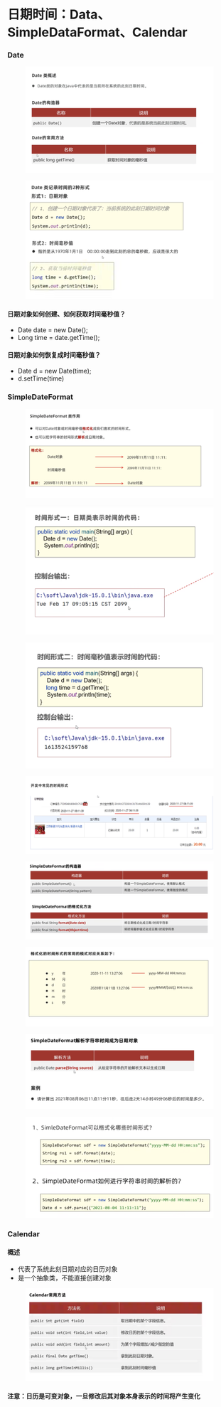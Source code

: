 # 日期时间：Data、SimpleDataFormat、Calendar

### Date

<figure><img src="../.gitbook/assets/Screen Shot 2022-11-01 at 2.54.37 PM.png" alt=""><figcaption></figcaption></figure>

<figure><img src="../.gitbook/assets/Screen Shot 2022-11-01 at 2.57.14 PM.png" alt=""><figcaption></figcaption></figure>

#### 日期对象如何创建、如何获取时间毫秒值？

* Date date = new Date();
* Long time = date.getTime();

#### 日期对象如何恢复成时间毫秒值？

* Date d = new Date(time);
* d.setTime(time)

### SimpleDateFormat

<figure><img src="../.gitbook/assets/Screen Shot 2022-11-01 at 3.10.46 PM.png" alt=""><figcaption></figcaption></figure>

<div>

<figure><img src="../.gitbook/assets/Screen Shot 2022-11-01 at 3.12.34 PM.png" alt=""><figcaption></figcaption></figure>

 

<figure><img src="../.gitbook/assets/Screen Shot 2022-11-01 at 3.12.39 PM.png" alt=""><figcaption></figcaption></figure>

</div>

<figure><img src="../.gitbook/assets/Screen Shot 2022-11-01 at 3.12.55 PM.png" alt=""><figcaption></figcaption></figure>

<figure><img src="../.gitbook/assets/Screen Shot 2022-11-01 at 3.13.03 PM.png" alt=""><figcaption></figcaption></figure>

<figure><img src="../.gitbook/assets/Screen Shot 2022-11-01 at 3.15.42 PM.png" alt=""><figcaption></figcaption></figure>

<figure><img src="../.gitbook/assets/Screen Shot 2022-11-01 at 3.25.48 PM.png" alt=""><figcaption></figcaption></figure>

<figure><img src="../.gitbook/assets/Screen Shot 2022-11-01 at 3.30.47 PM.png" alt=""><figcaption></figcaption></figure>

### Calendar

#### 概述

* 代表了系统此刻日期对应的日历对象
* 是一个抽象类，不能直接创建对象

<figure><img src="../.gitbook/assets/Screen Shot 2022-11-01 at 3.45.37 PM.png" alt=""><figcaption></figcaption></figure>

#### 注意：日历是可变对象，一旦修改后其对象本身表示的时间将产生变化

